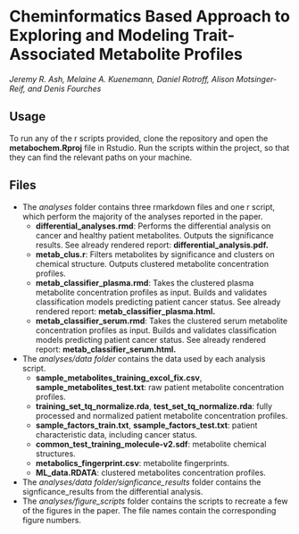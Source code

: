 # Cheminformatics Based Approach to Exploring and Modeling Trait-Associated Metabolite Profiles
*Jeremy R. Ash, Melaine A. Kuenemann, Daniel Rotroff, Alison Motsinger-Reif, and Denis Fourches*

## Usage
To run any of the r scripts provided, clone the repository and open the **metabochem.Rproj** file in Rstudio.
Run the scripts within the project, so that they can find the relevant paths on your machine.

## Files

* The *analyses* folder contains three rmarkdown files and one r script, which perform the majority of the analyses reported in the paper.
	* **differential_analyses.rmd**: Performs the differential analysis on cancer and healthy patient metabolites.  Outputs the significance results. See already rendered report: **differential_analysis.pdf.**
	* **metab_clus.r**: Filters metabolites by significance and clusters on chemical structure. Outputs clustered metabolite concentration profiles.
	* **metab_classifier_plasma.rmd**: Takes the clustered plasma metabolite concentration profiles as input.  Builds and validates classification models predicting patient cancer status.  See already rendered report: **metab_classifier_plasma.html.**
	* **metab_classifier_serum.rmd**: Takes the clustered serum metabolite concentration profiles as input.  Builds and validates classification models predicting patient cancer status.  See already rendered report: **metab_classifier_serum.html.**
* The *analyses/data folder* contains the data used by each analysis script.
	* **sample_metabolites_training_excol_fix.csv**, **sample_metabolites_test.txt**: raw patient metabolite concentration profiles.
	* **training_set_tq_normalize.rda**, **test_set_tq_normalize.rda**: fully processed and normalized patient metabolite concentration profiles.
	* **sample_factors_train.txt**, **ssample_factors_test.txt**: patient characteristic data, including cancer status.
	* **common_test_training_molecule-v2.sdf**: metabolite chemical structures.
	* **metabolics_fingerprint.csv**: metabolite fingerprints.
	* **ML_data.RDATA**: clustered metabolites concentration profiles.
* The *analyses/data folder/signficance_results* folder contains the signficance_results from the differential analysis.
* The *analyses/figure_scripts* folder contains the scripts to recreate a few of the figures in the paper.  The file names contain the corresponding figure numbers.
